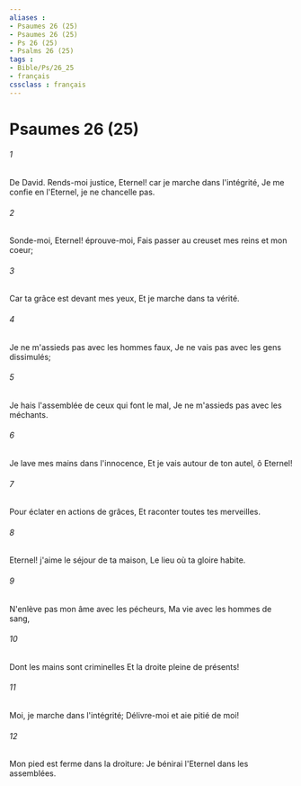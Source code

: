 ```yaml
---
aliases : 
- Psaumes 26 (25)
- Psaumes 26 (25)
- Ps 26 (25)
- Psalms 26 (25)
tags : 
- Bible/Ps/26_25
- français
cssclass : français
---
```


# Psaumes 26 (25)

###### 1
De David. Rends-moi justice, Eternel! car je marche dans l'intégrité, Je me confie en l'Eternel, je ne chancelle pas.
###### 2
Sonde-moi, Eternel! éprouve-moi, Fais passer au creuset mes reins et mon coeur;
###### 3
Car ta grâce est devant mes yeux, Et je marche dans ta vérité.
###### 4
Je ne m'assieds pas avec les hommes faux, Je ne vais pas avec les gens dissimulés;
###### 5
Je hais l'assemblée de ceux qui font le mal, Je ne m'assieds pas avec les méchants.
###### 6
Je lave mes mains dans l'innocence, Et je vais autour de ton autel, ô Eternel!
###### 7
Pour éclater en actions de grâces, Et raconter toutes tes merveilles.
###### 8
Eternel! j'aime le séjour de ta maison, Le lieu où ta gloire habite.
###### 9
N'enlève pas mon âme avec les pécheurs, Ma vie avec les hommes de sang,
###### 10
Dont les mains sont criminelles Et la droite pleine de présents!
###### 11
Moi, je marche dans l'intégrité; Délivre-moi et aie pitié de moi!
###### 12
Mon pied est ferme dans la droiture: Je bénirai l'Eternel dans les assemblées.
